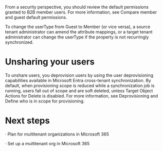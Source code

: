 From a security perspective, you should review the default permissions granted to B2B member users. For more information, see Compare member and guest default permissions.

To change the userType from Guest to Member (or vice versa), a source tenant administrator can amend the attribute mappings, or a target tenant administrator can change the userType if the property is not recurringly synchronized.


# Unsharing your users

To unshare users, you deprovision users by using the user deprovisioning capabilities available in Microsoft Entra cross-tenant synchronization. By default, when provisioning scope is reduced while a synchronization job is running, users fall out of scope and are soft deleted, unless Target Object Actions for Delete is disabled. For more information, see Deprovisioning and Define who is in scope for provisioning.


# Next steps

· Plan for multitenant organizations in Microsoft 365

· Set up a multitenant org in Microsoft 365
